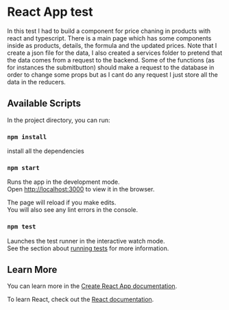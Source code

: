 # React App test

In this test I had to build a component for price chaning in products with react and typescript. There is a main page which has some components inside as products, details, the formula and the updated prices.
Note that I create a json file for the data, I also created a services folder to pretend that the data comes from a request to the backend. Some of the functions (as for instances the submitbutton) should make a request to the database in order to change some props but as I cant do any request I just store all the data in the reducers.

## Available Scripts

In the project directory, you can run:

### `npm install`

install all the dependencies

### `npm start`

Runs the app in the development mode.\
Open [http://localhost:3000](http://localhost:3000) to view it in the browser.

The page will reload if you make edits.\
You will also see any lint errors in the console.

### `npm test`

Launches the test runner in the interactive watch mode.\
See the section about [running tests](https://facebook.github.io/create-react-app/docs/running-tests) for more information.

## Learn More

You can learn more in the [Create React App documentation](https://facebook.github.io/create-react-app/docs/getting-started).

To learn React, check out the [React documentation](https://reactjs.org/).

